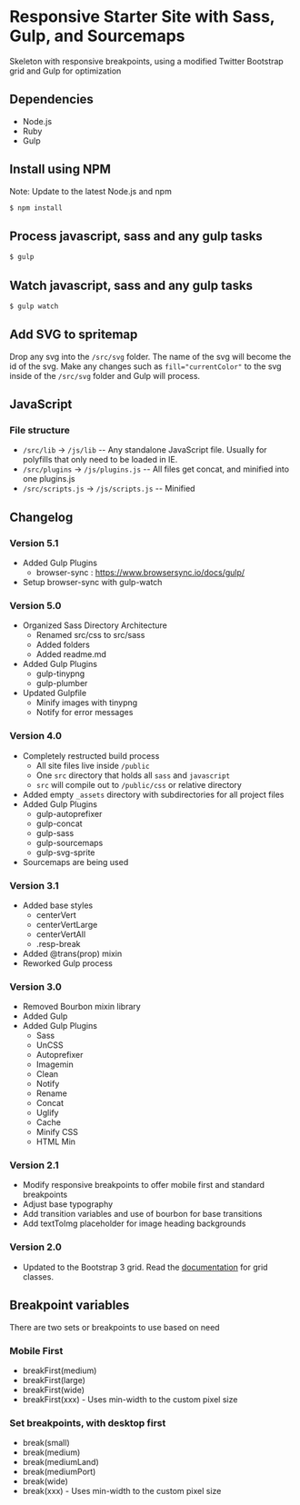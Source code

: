 # Responsive Starter Site with Sass, Gulp, and Sourcemaps

Skeleton with responsive breakpoints, using a modified Twitter Bootstrap grid and Gulp for optimization

## Dependencies
+ Node.js
+ Ruby
+ Gulp

## Install using NPM
Note: Update to the latest Node.js and npm

```bash
$ npm install
```

## Process javascript, sass and any gulp tasks

```bash
$ gulp
```

## Watch javascript, sass and any gulp tasks

```bash
$ gulp watch
```

## Add SVG to spritemap

Drop any svg into the `/src/svg` folder. The name of the svg will become the id of the svg. Make any changes such as `fill="currentColor"` to the svg inside of the `/src/svg` folder and Gulp will process.


## JavaScript
### File structure
* `/src/lib` -> `/js/lib` -- Any standalone JavaScript file. Usually for polyfills that only need to be loaded in IE.
* `/src/plugins` -> `/js/plugins.js` -- All files get concat, and minified into one plugins.js
* `/src/scripts.js` -> `/js/scripts.js` -- Minified

## Changelog
### Version 5.1
+ Added Gulp Plugins
    + browser-sync : https://www.browsersync.io/docs/gulp/
+ Setup browser-sync with gulp-watch

### Version 5.0
+ Organized Sass Directory Architecture
    + Renamed src/css to src/sass
    + Added folders
    + Added readme.md
+ Added Gulp Plugins
    + gulp-tinypng
    + gulp-plumber
+ Updated Gulpfile
    + Minify images with tinypng
    + Notify for error messages

### Version 4.0

+ Completely restructed build process
    + All site files live inside `/public`
    + One `src` directory that holds all `sass` and `javascript`
    + `src` will compile out to `/public/css` or relative directory
+ Added empty `_assets` directory with subdirectories for all project files
+ Added Gulp Plugins
    + gulp-autoprefixer
    + gulp-concat
    + gulp-sass
    + gulp-sourcemaps
    + gulp-svg-sprite
+ Sourcemaps are being used

### Version 3.1

+ Added base styles
    + centerVert
    + centerVertLarge
    + centerVertAll
    + .resp-break
+ Added @trans(prop) mixin
+ Reworked Gulp process

### Version 3.0

+ Removed Bourbon mixin library
+ Added Gulp
+ Added Gulp Plugins
    + Sass
    + UnCSS
    + Autoprefixer
    + Imagemin
    + Clean
    + Notify
    + Rename
    + Concat
    + Uglify
    + Cache
    + Minify CSS
    + HTML Min

### Version 2.1

+ Modify responsive breakpoints to offer mobile first and standard breakpoints
+ Adjust base typography
+ Add transition variables and use of bourbon for base transitions
+ Add textToImg placeholder for image heading backgrounds

### Version 2.0

+ Updated to the Bootstrap 3 grid. Read the [documentation](http://getbootstrap.com/css/#grid) for grid classes.

## Breakpoint variables

There are two sets or breakpoints to use based on need

### Mobile First

+ breakFirst(medium)
+ breakFirst(large)
+ breakFirst(wide)
+ breakFirst(xxx) - Uses min-width to the custom pixel size

### Set breakpoints, with desktop first

+ break(small)
+ break(medium)
+ break(mediumLand)
+ break(mediumPort)
+ break(wide)
+ break(xxx) - Uses min-width to the custom pixel size
